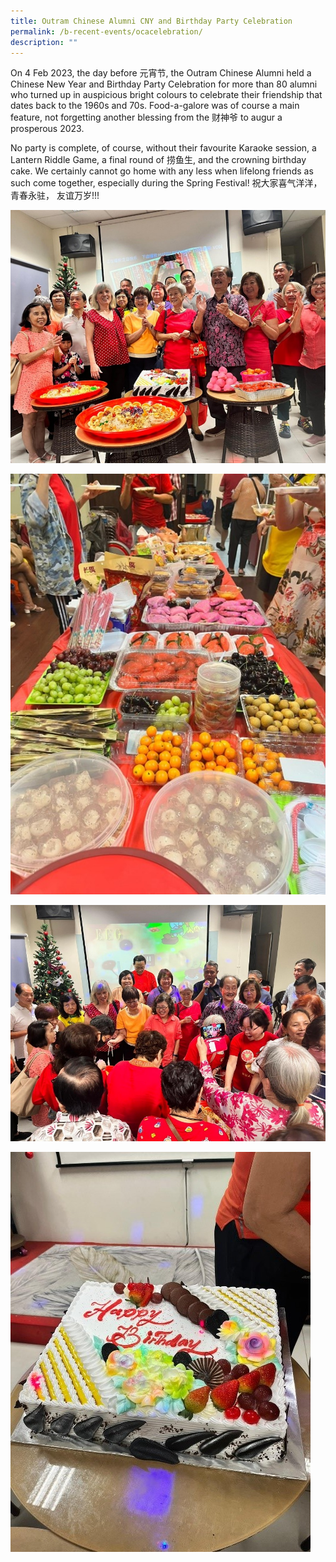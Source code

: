 ```yaml
---
title: Outram Chinese Alumni CNY and Birthday Party Celebration
permalink: /b-recent-events/ocacelebration/
description: ""
---
```

On 4 Feb 2023, the day before 元宵节, the Outram Chinese Alumni held a Chinese New Year and Birthday Party Celebration for more than 80 alumni who turned up in auspicious bright colours to celebrate their friendship that dates back to the 1960s and 70s. Food-a-galore was of course a main feature, not forgetting another blessing from the 财神爷 to augur a prosperous 2023.
 
No party is complete, of course, without their favourite Karaoke session, a Lantern Riddle Game, a final round of 捞鱼生, and the crowning birthday cake. We certainly cannot go home with any less when lifelong friends as such come together, especially during the Spring Festival! 祝大家喜气洋洋， 青春永驻， 友谊万岁!!!


![](/images/News%20and%20Announcements/2023/OCA%20CNY/picture1.jpg)

![](/images/News%20and%20Announcements/2023/OCA%20CNY/picture2.jpg)

![](/images/News%20and%20Announcements/2023/OCA%20CNY/picture3.jpg)

![](/images/News%20and%20Announcements/2023/OCA%20CNY/picture4.jpg)